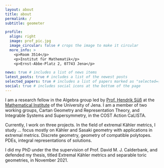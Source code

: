 ```yaml
---
layout: about
title: about
permalink: /
subtitle: geometer

profile:
  align: right
  image: prof_pic.jpg
  image_circular: false # crops the image to make it circular
  more_info: >
    <p>Room 3514</p>
    <p>Institut für Mathematik</p>
    <p>Ernst-Abbe-Platz 2, 07743 Jena</p>

news: true # includes a list of news items
latest_posts: true # includes a list of the newest posts
selected_papers: true # includes a list of papers marked as "selected={true}"
social: true # includes social icons at the bottom of the page
---
```

  I am a research fellow in the Algebra group led by [Prof. Hendrik Süß](https://ibykus.sdf.org/website/) at the [Mathematical Institute](https://www.fmi.uni-jena.de/institut-mathematik) of the University of Jena.
  I am  a member of two working groups, Cartan Geometry and Representation Theory, and Integrable Systems and Supersymmetry, in the COST Action CaLISTA.

Currently, I work on three projects.
In the field of extremal Kähler metrics, I study ... focus mostly on Kähler and Sasaki geometry with applications in extremal metrics.
Discrete geometry, geometry of compatible polytopes.
PDEs, integral representations of solutions.

I did my PhD under the the supervision of Prof. David M. J. Calderbank, and defended my thesis, titled Extremal Kähler metrics and separable toric geometries, in November 2021.
